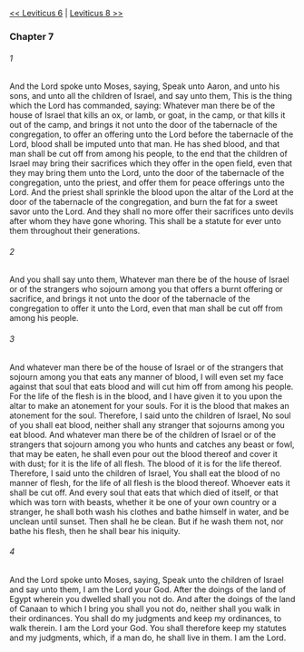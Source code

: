 [<< Leviticus 6](Leviticus%206.md)  |  [Leviticus 8 >>](Leviticus%208.md)

### Chapter 7
###### 1
And the Lord spoke unto Moses, saying, Speak unto Aaron, and unto his sons, and unto all the children of Israel, and say unto them, This is the thing which the Lord has commanded, saying: Whatever man there be of the house of Israel that kills an ox, or lamb, or goat, in the camp, or that kills it out of the camp, and brings it not unto the door of the tabernacle of the congregation, to offer an offering unto the Lord before the tabernacle of the Lord, blood shall be imputed unto that man. He has shed blood, and that man shall be cut off from among his people, to the end that the children of Israel may bring their sacrifices which they offer in the open field, even that they may bring them unto the Lord, unto the door of the tabernacle of the congregation, unto the priest, and offer them for peace offerings unto the Lord. And the priest shall sprinkle the blood upon the altar of the Lord at the door of the tabernacle of the congregation, and burn the fat for a sweet savor unto the Lord. And they shall no more offer their sacrifices unto devils after whom they have gone whoring. This shall be a statute for ever unto them throughout their generations.

###### 2
And you shall say unto them, Whatever man there be of the house of Israel or of the strangers who sojourn among you that offers a burnt offering or sacrifice, and brings it not unto the door of the tabernacle of the congregation to offer it unto the Lord, even that man shall be cut off from among his people.

###### 3
And whatever man there be of the house of Israel or of the strangers that sojourn among you that eats any manner of blood, I will even set my face against that soul that eats blood and will cut him off from among his people. For the life of the flesh is in the blood, and I have given it to you upon the altar to make an atonement for your souls. For it is the blood that makes an atonement for the soul. Therefore, I said unto the children of Israel, No soul of you shall eat blood, neither shall any stranger that sojourns among you eat blood. And whatever man there be of the children of Israel or of the strangers that sojourn among you who hunts and catches any beast or fowl, that may be eaten, he shall even pour out the blood thereof and cover it with dust; for it is the life of all flesh. The blood of it is for the life thereof. Therefore, I said unto the children of Israel, You shall eat the blood of no manner of flesh, for the life of all flesh is the blood thereof. Whoever eats it shall be cut off. And every soul that eats that which died of itself, or that which was torn with beasts, whether it be one of your own country or a stranger, he shall both wash his clothes and bathe himself in water, and be unclean until sunset. Then shall he be clean. But if he wash them not, nor bathe his flesh, then he shall bear his iniquity.

###### 4
And the Lord spoke unto Moses, saying, Speak unto the children of Israel and say unto them, I am the Lord your God. After the doings of the land of Egypt wherein you dwelled shall you not do. And after the doings of the land of Canaan to which I bring you shall you not do, neither shall you walk in their ordinances. You shall do my judgments and keep my ordinances, to walk therein. I am the Lord your God. You shall therefore keep my statutes and my judgments, which, if a man do, he shall live in them. I am the Lord.
